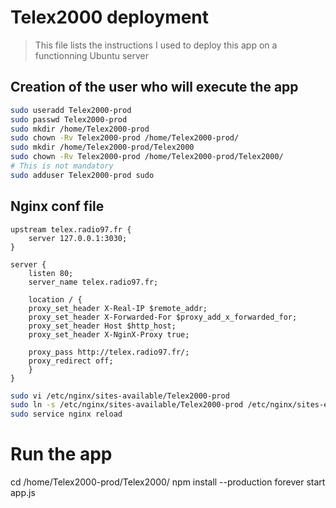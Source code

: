 # Telex2000 deployment
> This file lists the instructions I used to deploy this app on a functionning Ubuntu server

## Creation of the user who will execute the app
```sh
sudo useradd Telex2000-prod
sudo passwd Telex2000-prod
sudo mkdir /home/Telex2000-prod
sudo chown -Rv Telex2000-prod /home/Telex2000-prod/
sudo mkdir /home/Telex2000-prod/Telex2000
sudo chown -Rv Telex2000-prod /home/Telex2000-prod/Telex2000/ 
# This is not mandatory
sudo adduser Telex2000-prod sudo
```

## Nginx conf file
```.nginxconf
upstream telex.radio97.fr {
    server 127.0.0.1:3030;
}

server {
    listen 80;
    server_name telex.radio97.fr;

    location / {
    proxy_set_header X-Real-IP $remote_addr;
    proxy_set_header X-Forwarded-For $proxy_add_x_forwarded_for;
    proxy_set_header Host $http_host;
    proxy_set_header X-NginX-Proxy true;

    proxy_pass http://telex.radio97.fr/;
    proxy_redirect off;
    }
}
```

```sh
sudo vi /etc/nginx/sites-available/Telex2000-prod
sudo ln -s /etc/nginx/sites-available/Telex2000-prod /etc/nginx/sites-enabled/
sudo service nginx reload
```

# Run the app
cd /home/Telex2000-prod/Telex2000/
npm install --production
forever start app.js




